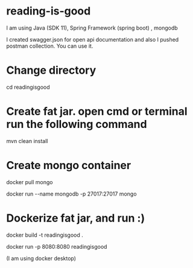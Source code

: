 # reading-is-good

I am using Java (SDK 11), Spring Framework (spring boot) , mongodb

I created swagger.json for open api documentation and also I pushed postman collection. You can use it.

# Change directory
cd readingisgood

# Create fat jar. open cmd or terminal run the following command

mvn clean install

# Create mongo container

docker pull mongo

docker run --name mongodb -p 27017:27017 mongo

# Dockerize fat jar, and run :)

docker build -t readingisgood .

docker run -p 8080:8080 readingisgood

(I am using docker desktop)
